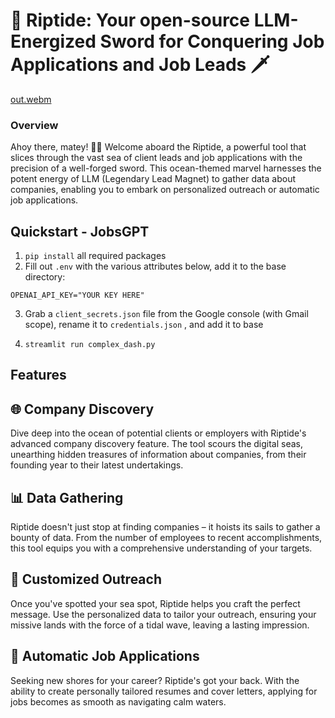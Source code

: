 # 🌊 Riptide: Your open-source LLM-Energized Sword for Conquering Job Applications and Job Leads 🗡️


[out.webm](https://github.com/AnshKetchum/riptide/assets/26364616/02ae0ff3-252f-4dc7-b2e7-f51e9575d717)

### Overview

Ahoy there, matey! 🏴‍☠️ Welcome aboard the Riptide, a powerful tool that slices through the vast sea of client leads and job applications with the precision of a well-forged sword. This ocean-themed marvel harnesses the potent energy of LLM (Legendary Lead Magnet) to gather data about companies, enabling you to embark on personalized outreach or automatic job applications.

## Quickstart - JobsGPT

1. `pip install` all required packages
2. Fill out `.env` with the various attributes below, add it to the base directory:

```
OPENAI_API_KEY="YOUR KEY HERE"
```

3. Grab a `client_secrets.json` file from the Google console (with Gmail scope), rename it to `credentials.json` , and add it to base
  
4. `streamlit run complex_dash.py`
   

## Features

## 🌐 Company Discovery

Dive deep into the ocean of potential clients or employers with Riptide's advanced company discovery feature. The tool scours the digital seas, unearthing hidden treasures of information about companies, from their founding year to their latest undertakings.

## 📊 Data Gathering

Riptide doesn't just stop at finding companies – it hoists its sails to gather a bounty of data. From the number of employees to recent accomplishments, this tool equips you with a comprehensive understanding of your targets.

## 📝 Customized Outreach

Once you've spotted your sea spot, Riptide helps you craft the perfect message. Use the personalized data to tailor your outreach, ensuring your missive lands with the force of a tidal wave, leaving a lasting impression.

## 📄 Automatic Job Applications

Seeking new shores for your career? Riptide's got your back. With the ability to create personally tailored resumes and cover letters, applying for jobs becomes as smooth as navigating calm waters.
